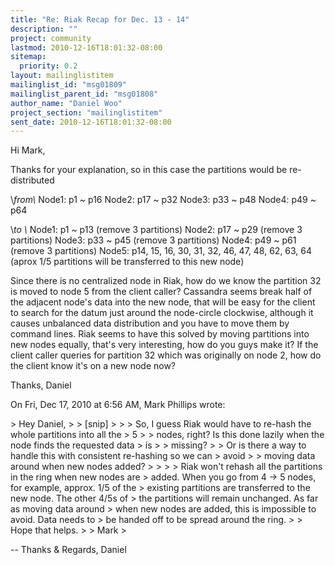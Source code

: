 ```yaml
---
title: "Re: Riak Recap for Dec. 13 - 14"
description: ""
project: community
lastmod: 2010-12-16T18:01:32-08:00
sitemap:
  priority: 0.2
layout: mailinglistitem
mailinglist_id: "msg01809"
mailinglist_parent_id: "msg01808"
author_name: "Daniel Woo"
project_section: "mailinglistitem"
sent_date: 2010-12-16T18:01:32-08:00
---
```



Hi Mark,

Thanks for your explanation, so in this case the partitions would be
re-distributed

\\*from\\*
Node1: p1 ~ p16
Node2: p17 ~ p32
Node3: p33 ~ p48
Node4: p49 ~ p64

\\*to \\*
Node1: p1 ~ p13 (remove 3 partitions)
Node2: p17 ~ p29 (remove 3 partitions)
Node3: p33 ~ p45 (remove 3 partitions)
Node4: p49 ~ p61 (remove 3 partitions)
Node5: p14, 15, 16, 30, 31, 32, 46, 47, 48, 62, 63, 64 (aprox 1/5 partitions
will be transferred to this new node)

Since there is no centralized node in Riak, how do we know the partition 32
is moved to node 5 from the client caller? Cassandra seems break half of the
adjacent node's data into the new node, that will be easy for the client to
search for the datum just around the node-circle clockwise, although it
causes unbalanced data distribution and you have to move them by command
lines. Riak seems to have this solved by moving partitions into new nodes
equally, that's very interesting, how do you guys make it? If the client
caller queries for partition 32 which was originally on node 2, how do the
client know it's on a new node now?

Thanks,
Daniel

On Fri, Dec 17, 2010 at 6:56 AM, Mark Phillips  wrote:

&gt; Hey Daniel,
&gt;
&gt; [snip]
&gt;
&gt; &gt; So, I guess Riak would have to re-hash the whole partitions into all the
&gt; 5
&gt; &gt; nodes, right? Is this done lazily when the node finds the requested data
&gt; is
&gt; &gt; missing?
&gt; &gt; Or is there a way to handle this with consistent re-hashing so we can
&gt; avoid
&gt; &gt; moving data around when new nodes added?
&gt; &gt;
&gt;
&gt; Riak won't rehash all the partitions in the ring when new nodes are
&gt; added. When you go from 4 -&gt; 5 nodes, for example, approx. 1/5 of the
&gt; existing partitions are transferred to the new node. The other 4/5s of
&gt; the partitions will remain unchanged. As far as moving data around
&gt; when new nodes are added, this is impossible to avoid. Data needs to
&gt; be handed off to be spread around the ring.
&gt;
&gt; Hope that helps.
&gt;
&gt; Mark
&gt;

-- 
Thanks & Regards,
Daniel
